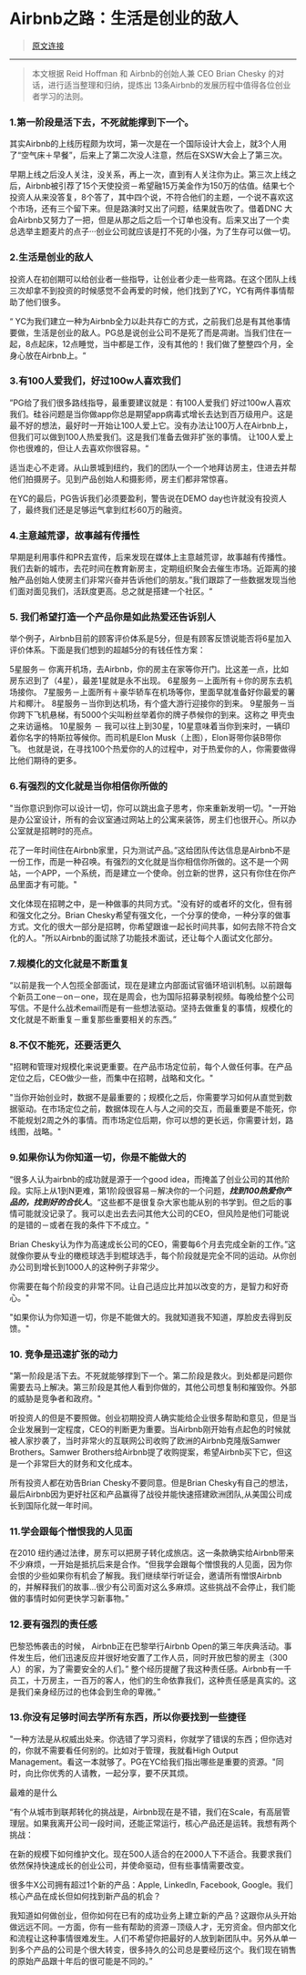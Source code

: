 Airbnb之路：生活是创业的敌人
================================================

> [原文连接](http://www.woshipm.com/chuangye/250633.html)

------

>本文根据 Reid Hoffman 和 Airbnb的创始人兼 CEO Brian Chesky 的对话，进行适当整理和归纳，提炼出 13条Airbnb的发展历程中值得各位创业者学习的法则。


### 1.第一阶段是活下去，不死就能撑到下一个。

其实Airbnb的上线历程颇为坎坷，第一次是在一个国际设计大会上，就3个人用了“空气床＋早餐”，后来上了第二次没人注意，然后在SXSW大会上了第三次。

早期上线之后没人关注，没关系，再上一次，直到有人关注你为止。第三次上线之后，Airbnb被引荐了15个天使投资－希望融15万美金作为150万的估值。结果七个投资人从来没答复，8个答了，其中四个说，不符合他们的主题，一个说不喜欢这个市场，还有三个留下来。但是路演时又出了问题，结果就告吹了。借着DNC 大会Airbnb又努力了一把，但是从那之后之后一个订单也没有。后来又出了一个卖总选举主题麦片的点子···创业公司就应该是打不死的小强，为了生存可以做一切。

### 2.生活是创业的敌人

投资人在初创期可以给创业者一些指导，让创业者少走一些弯路。在这个团队上线三次却拿不到投资的时候感觉不会再爱的时候，他们找到了YC，YC有两件事情帮助了他们很多。

“ YC为我们建立一种为Airbnb全力以赴共存亡的方式，之前我们总是有其他事情要做，生活是创业的敌人。PG总是说创业公司不是死了而是凋谢。当我们住在一起，8点起床，12点睡觉，当中都是工作，没有其他的！我们做了整整四个月，全身心放在Airbnb上。“

### 3.有100人爱我们，好过100w人喜欢我们

”PG给了我们很多路线指导，最重要建议就是：有100人爱我们 好过100w人喜欢我们。硅谷问题是当你做app你总是期望app病毒式增长去达到百万级用户。这是最不好的想法，最好时一开始让100人爱上它。没有办法让100万人在Airbnb上，但我们可以做到100人热爱我们。这是我们准备去做非扩张的事情。 让100人爱上你也很难的，但让人去喜欢你很容易。“

适当走心不走肾。从山景城到纽约，我们的团队一个一个地拜访房主，住进去并帮他们拍摄房子。见到产品创始人和摄影师，房主们都非常惊喜。

在YC的最后，PG告诉我们必须要盈利，警告说在DEMO day也许就没有投资人了，最终我们还是足够运气拿到红杉60万的融资。

### 4.主意越荒谬，故事越有传播性

早期是利用事件和PR去宣传，后来发现在媒体上主意越荒谬，故事越有传播性。我们去新的城市，去花时间在教育新房主，定期组织聚会去催生市场。近距离的接触产品创始人使房主们非常兴奋并告诉他们的朋友。”我们跟踪了一些数据发现当他们面对面见我们，活跃度更高。总之就是搭建一个社区。“

### 5. 我们希望打造一个产品你是如此热爱还告诉别人

举个例子，Airbnb目前的顾客评价体系是5分，但是有顾客反馈说能否将6星加入评价体系。下面是我们想到的超越5分的有钱任性方案：

5星服务－ 你离开机场，去Airbnb，你的房主在家等你开门。比这差一点，比如房东迟到了（4星），最差1星就是永不出现。
6星服务－上面所有＋你的房东去机场接你。
7星服务－上面所有＋豪华轿车在机场等你，里面早就准备好你最爱的薯片和椰汁。
8星服务－当你到达机场，有个盛大游行迎接你的到来。
9星服务－当你跨下飞机悬梯，有5000个尖叫粉丝举着你的牌子恭候你的到来。这称之 甲壳虫之来访逼格。
10星服务 － 我可以往上到30星，10星意味着当你到来时，一辆印着你名字的特斯拉等候你。而司机是Elon Musk（上图），Elon哥带你装B带你飞。
也就是说，在寻找100个热爱你的人的过程中，对于热爱你的人，你需要做得比他们期待的更多。

### 6.有强烈的文化就是当你相信你所做的

"当你意识到你可以设计一切，你可以跳出盒子思考，你来重新发明一切。"一开始是办公室设计，所有的会议室通过网站上的公寓来装饰，房主们也很开心。所以办公室就是招聘时的亮点。

花了一年时间住在Airbnb家里，只为测试产品。”这给团队传达信息是Airbnb不是一份工作，而是一种召唤。有强烈的文化就是当你相信你所做的。这不是一个网站，一个APP，一个系统，而是建立一个使命。创立新的世界，这只有你住在你产品里面才有可能。"

文化体现在招聘之中，是一种做事的共同方式。"没有好的或者坏的文化，但有弱和强文化之分。Brian Chesky希望有强文化，一个分享的使命，一种分享的做事方式。文化的很大一部分是招聘，你希望跟谁一起长时间共事，如何去除不符合文化的人。"所以Airbnb的面试除了功能技术面试，还让每个人面试文化部分。

### 7.规模化的文化就是不断重复

“以前是我一个人包揽全部面试，现在是建立内部面试官循环培训机制。以前跟每个新员工one－on－one，现在是周会，也为国际招募录制视频。每晚给整个公司写信。不是什么战术email而是有一些想法驱动。坚持去做重复的事情，规模化的文化就是不断重复－重复那些重要相关的东西。”

### 8.不仅不能死，还要活更久

"招聘和管理对规模化来说更重要。在产品市场定位前，每个人做任何事。在产品定位之后，CEO做少一些，而集中在招聘，战略和文化。"

"当你开始创业时，数据不是最重要的；规模化之后，你需要学习如何从直觉到数据驱动。在市场定位之前，数据体现在人与人之间的交互，而最重要是不能死，你不能规划2周之外的事情。而市场定位后期，你可以想的更长远，你需要计划，路线图，战略。"

### 9.如果你认为你知道一切，你是不能做大的

“很多人认为airbnb的成功就是源于一个good idea，而掩盖了创业公司的其他阶段。实际上从1到N更难，第1阶段很容易－解决你的一个问题，**_找到100热爱你产品的，找到好的合伙人_**。“这些都不是很复杂大家也能从别的书学到。但之后的事情可能就没记录了。我可以走出去去问其他大公司的CEO，但风险是他们可能说的是错的－或者在我的条件下不成立。“

Brian Chesky认为作为高速成长公司的CEO，需要每6个月去完成全新的工作。”这就像你要从专业的橄榄球选手到棍球选手，每个阶段就是完全不同的运动。从你创办公司到增长到1000人的这种例子非常少。

你需要在每个阶段变的非常不同。让自己适应比并加以改变的方，是智力和好奇心。"

"如果你认为你知道一切，你是不能做大的。我就知道我不知道，厚脸皮去得到反馈。"

### 10. 竞争是迅速扩张的动力

"第一阶段是活下去。不死就能够撑到下一个。第二阶段是救火。到处都是问题你需要去马上解决。第三阶段是其他人看到你做的，其他公司想复制和摧毁你。外部的威胁是竞争者和政府。"

听投资人的但是不要照做。创业初期投资人确实能给企业很多帮助和意见，但是当企业发展到一定程度，CEO的判断更为重要。当Airbnb刚开始有点起色的时候就被人家抄袭了，当时非常火的互联网公司收购了欧洲的Airbnb克隆版Samwer Brothers。Samwer Brothers给Airbnb提了收购提案，希望Airbnb买下它，但这是一个非常巨大的财务和文化成本。

所有投资人都在劝告Brian Chesky不要同意。但是Brian Chesky有自己的想法，最后Airbnb因为更好社区和产品赢得了战役并能快速搭建欧洲团队,从美国公司成长到国际化就一年时间。

### 11.学会跟每个憎恨我的人见面

在2010 纽约通过法律，房东可以把房子转化成旅店。这一条款确实给Airbnb带来不少麻烦，一开始是抵抗后来是合作。“但我学会跟每个憎恨我的人见面，因为你会恨的少些如果你有机会了解我。我们继续举行听证会，邀请所有憎恨Airbnb的，并解释我们的故事…很少有公司面对这么多麻烦。这些挑战不会停止，我们能做的事情时如何更快学习新事物。”

### 12.要有强烈的责任感

巴黎恐怖袭击的时候， Airbnb正在巴黎举行Airbnb Open的第三年庆典活动。事件发生后，他们迅速反应并很好地安置了工作人员，同时开放巴黎的房主（300人）的家，为了需要安全的人们。” 整个经历提醒了我这种责任感。Airbnb有一千员工，十万房主，一百万的客人，他们的生命依靠我们，这种责任感是真实的。这是我们亲身经历过的也体会到生命的卑微。”

### 13.你没有足够时间去学所有东西，所以你要找到一些捷径

"一种方法是从权威出处来。你选错了学习资料，你就学了错误的东西；但你选对的，你就不需要看任何别的。比如对于管理，我就看High Output Management。看这一本就够了。PG在YC给我们指出哪些是重要的资源。"同时，向比你优秀的人请教，一起分享，要不厌其烦。

最难的是什么

“有个从城市到联邦转化的挑战是，Airbnb现在是不错，我们在Scale，有高层管理层。如果我离开公司一段时间，还能正常运行，核心产品还是运转。我想有两个挑战：

在新的规模下如何维护文化。现在500人适合的在2000人下不适合。我要求我们依然保持快速成长的创业公司，并使命驱动，但有些事情需要改变。

很多牛X公司拥有超过1个新的产品：Apple, LinkedIn, Facebook, Google。我们核心产品在成长但如何找到新产品的机会？

我知道如何做创业，但你如何在已有的成功业务上建立新的产品？这跟你从头开始做远远不同。一方面，你有一些有帮助的资源－顶级人才，无穷资金。但内部文化和流程让这种事情很难发生。人们不希望你把最好的人放到新团队中。另外从单一到多个产品的公司是个很大转变，很多持久的公司总是要经历这个。我们现在销售的原始产品跟十年后的很可能是不同的。”
